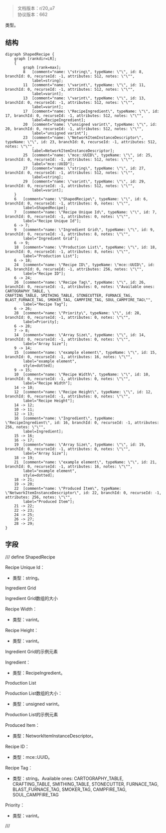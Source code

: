 # <!-- md:samp ShapedRecipe -->

> 文档版本：r/20_u7<br/>协议版本：662

<!-- md:samp ShapedRecipe -->类型。

## 结构

```viz
digraph ShapedRecipe {
	graph [rankdir=LR];
	{
		graph [rank=max];
		8	[comment="name: \"string\", typeName: \"\", id: 8, branchId: 0, recurseId: -1, attributes: 512, notes: \"\"",
			label=string];
		11	[comment="name: \"varint\", typeName: \"\", id: 11, branchId: 0, recurseId: -1, attributes: 512, notes: \"\"",
			label=varint];
		13	[comment="name: \"varint\", typeName: \"\", id: 13, branchId: 0, recurseId: -1, attributes: 512, notes: \"\"",
			label=varint];
		17	[comment="name: \"RecipeIngredient\", typeName: \"\", id: 17, branchId: 0, recurseId: -1, attributes: 512, notes: \"\"",
			label=RecipeIngredient];
		20	[comment="name: \"unsigned varint\", typeName: \"\", id: 20, branchId: 0, recurseId: -1, attributes: 512, notes: \"\"",
			label="unsigned varint"];
		23	[comment="name: \"NetworkItemInstanceDescriptor\", typeName: \"\", id: 23, branchId: 0, recurseId: -1, attributes: 512, notes: \"\"",
			label=NetworkItemInstanceDescriptor];
		25	[comment="name: \"mce::UUID\", typeName: \"\", id: 25, branchId: 0, recurseId: -1, attributes: 512, notes: \"\"",
			label="mce::UUID"];
		27	[comment="name: \"string\", typeName: \"\", id: 27, branchId: 0, recurseId: -1, attributes: 512, notes: \"\"",
			label=string];
		29	[comment="name: \"varint\", typeName: \"\", id: 29, branchId: 0, recurseId: -1, attributes: 512, notes: \"\"",
			label=varint];
	}
	6	[comment="name: \"ShapedRecipe\", typeName: \"\", id: 6, branchId: 0, recurseId: -1, attributes: 0, notes: \"\"",
		label=ShapedRecipe];
	7	[comment="name: \"Recipe Unique Id\", typeName: \"\", id: 7, branchId: 0, recurseId: -1, attributes: 0, notes: \"\"",
		label="Recipe Unique Id"];
	6 -> 7;
	9	[comment="name: \"Ingredient Grid\", typeName: \"\", id: 9, branchId: 0, recurseId: -1, attributes: 8, notes: \"\"",
		label="Ingredient Grid"];
	6 -> 9;
	18	[comment="name: \"Production List\", typeName: \"\", id: 18, branchId: 0, recurseId: -1, attributes: 8, notes: \"\"",
		label="Production List"];
	6 -> 18;
	24	[comment="name: \"Recipe ID\", typeName: \"mce::UUID\", id: 24, branchId: 0, recurseId: -1, attributes: 256, notes: \"\"",
		label="Recipe ID"];
	6 -> 24;
	26	[comment="name: \"Recipe Tag\", typeName: \"\", id: 26, branchId: 0, recurseId: -1, attributes: 0, notes: \"Available ones: CARTOGRAPHY_TABLE, \
CRAFTING_TABLE, SMITHING_TABLE, STONECUTTER, FURNACE_TAG, BLAST_FURNACE_TAG, SMOKER_TAG, CAMPFIRE_TAG, SOUL_CAMPFIRE_TAG\"",
		label="Recipe Tag"];
	6 -> 26;
	28	[comment="name: \"Priority\", typeName: \"\", id: 28, branchId: 0, recurseId: -1, attributes: 0, notes: \"\"",
		label=Priority];
	6 -> 28;
	7 -> 8;
	14	[comment="name: \"Array Size\", typeName: \"\", id: 14, branchId: 0, recurseId: -1, attributes: 0, notes: \"\"",
		label="Array Size"];
	9 -> 14;
	15	[comment="name: \"example element\", typeName: \"\", id: 15, branchId: 0, recurseId: -1, attributes: 16, notes: \"\"",
		label="example element",
		style=dotted];
	9 -> 15;
	10	[comment="name: \"Recipe Width\", typeName: \"\", id: 10, branchId: 0, recurseId: -1, attributes: 0, notes: \"\"",
		label="Recipe Width"];
	14 -> 10;
	12	[comment="name: \"Recipe Height\", typeName: \"\", id: 12, branchId: 0, recurseId: -1, attributes: 0, notes: \"\"",
		label="Recipe Height"];
	14 -> 12;
	10 -> 11;
	12 -> 13;
	16	[comment="name: \"Ingredient\", typeName: \"RecipeIngredient\", id: 16, branchId: 0, recurseId: -1, attributes: 256, notes: \"\"",
		label=Ingredient];
	15 -> 16;
	16 -> 17;
	19	[comment="name: \"Array Size\", typeName: \"\", id: 19, branchId: 0, recurseId: -1, attributes: 0, notes: \"\"",
		label="Array Size"];
	18 -> 19;
	21	[comment="name: \"example element\", typeName: \"\", id: 21, branchId: 0, recurseId: -1, attributes: 16, notes: \"\"",
		label="example element",
		style=dotted];
	18 -> 21;
	19 -> 20;
	22	[comment="name: \"Produced Item\", typeName: \"NetworkItemInstanceDescriptor\", id: 22, branchId: 0, recurseId: -1, attributes: 256, notes: \"\"",
		label="Produced Item"];
	21 -> 22;
	22 -> 23;
	24 -> 25;
	26 -> 27;
	28 -> 29;
}

```

## 字段

/// define
ShapedRecipe

Recipe Unique Id：<!-- md:samp string -->

- 类型：string。

Ingredient Grid

Ingredient Grid数组的大小

Recipe Width：<!-- md:samp varint -->

- 类型：varint。

Recipe Height：<!-- md:samp varint -->

- 类型：varint。

Ingredient Grid的示例元素

Ingredient：[<!-- md:samp RecipeIngredient -->](refs/protocols/types/RecipeIngredient.md)

- 类型：RecipeIngredient。

Production List

Production List数组的大小：<!-- md:samp unsigned varint -->

- 类型：unsigned varint。

Production List的示例元素

Produced Item：[<!-- md:samp NetworkItemInstanceDescriptor -->](refs/protocols/types/NetworkItemInstanceDescriptor.md)

- 类型：NetworkItemInstanceDescriptor。

Recipe ID：[<!-- md:samp mce::UUID -->](refs/protocols/types/mce::UUID.md)

- 类型：mce::UUID。

Recipe Tag：<!-- md:samp string -->

- 类型：string。Available ones: CARTOGRAPHY_TABLE, CRAFTING_TABLE, SMITHING_TABLE, STONECUTTER, FURNACE_TAG, BLAST_FURNACE_TAG, SMOKER_TAG, CAMPFIRE_TAG, SOUL_CAMPFIRE_TAG

Priority：<!-- md:samp varint -->

- 类型：varint。


///
